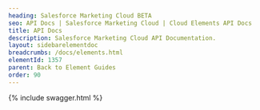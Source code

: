 ```yaml
---
heading: Salesforce Marketing Cloud BETA
seo: API Docs | Salesforce Marketing Cloud | Cloud Elements API Docs
title: API Docs
description: Salesforce Marketing Cloud API Documentation.
layout: sidebarelementdoc
breadcrumbs: /docs/elements.html
elementId: 1357
parent: Back to Element Guides
order: 90
---
```


{% include swagger.html %}
